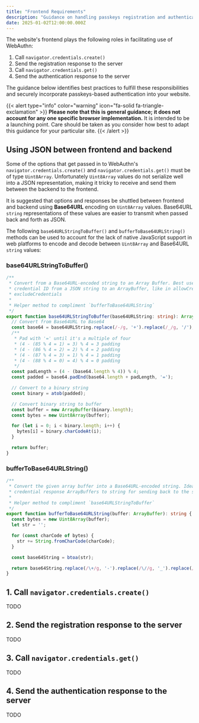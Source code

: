 ```yaml
---
title: "Frontend Requirements"
description: "Guidance on handling passkeys registration and authentication in the browser"
date: 2025-01-02T12:00:00.000Z
---
```


The website's frontend plays the following roles in facilitating use of WebAuthn:

1. Call `navigator.credentials.create()`
2. Send the registration response to the server
3. Call `navigator.credentials.get()`
4. Send the authentication response to the server

The guidance below identifies best practices to fulfill these responsibilities
and securely incorporate passkeys-based authentication into your website.

{{< alert type="info" color="warning" icon="fa-solid fa-triangle-exclamation" >}}
**Please note that this is general guidance; it does not account
for any one specific browser implementation.**
It is intended to be a launching point. Care should be taken as you consider
how best to adapt this guidance for your particular site.
{{< /alert >}}

## Using JSON between frontend and backend

Some of the options that get passed in to WebAuthn's `navigator.credentials.create()`
and `navigator.credentials.get()` must be of type `Uint8Array`. Unfortunately `Uint8Array` values
do not serialize well into a JSON representation, making it tricky to receive and send them
between the backend to the frontend.

It is suggested that options and responses be shuttled between frontend and backend using
**Base64URL** encoding on `Uint8Array` values. Base64URL `string` representations of these values
are easier to transmit when passed back and forth as JSON.

The following `base64URLStringToBuffer()` and `bufferToBase64URLString()` methods
can be used to account for the lack of native JavaScript support
in web platforms to encode and decode between `Uint8Array` and Base64URL `string` values:

### base64URLStringToBuffer()

```ts
/**
 * Convert from a Base64URL-encoded string to an Array Buffer. Best used when converting a
 * credential ID from a JSON string to an ArrayBuffer, like in allowCredentials or
 * excludeCredentials
 *
 * Helper method to compliment `bufferToBase64URLString`
 */
export function base64URLStringToBuffer(base64URLString: string): ArrayBuffer {
  // Convert from Base64URL to Base64
  const base64 = base64URLString.replace(/-/g, '+').replace(/_/g, '/');
  /**
   * Pad with '=' until it's a multiple of four
   * (4 - (85 % 4 = 1) = 3) % 4 = 3 padding
   * (4 - (86 % 4 = 2) = 2) % 4 = 2 padding
   * (4 - (87 % 4 = 3) = 1) % 4 = 1 padding
   * (4 - (88 % 4 = 0) = 4) % 4 = 0 padding
   */
  const padLength = (4 - (base64.length % 4)) % 4;
  const padded = base64.padEnd(base64.length + padLength, '=');

  // Convert to a binary string
  const binary = atob(padded);

  // Convert binary string to buffer
  const buffer = new ArrayBuffer(binary.length);
  const bytes = new Uint8Array(buffer);

  for (let i = 0; i < binary.length; i++) {
    bytes[i] = binary.charCodeAt(i);
  }

  return buffer;
}
```

### bufferToBase64URLString()

```ts
/**
 * Convert the given array buffer into a Base64URL-encoded string. Ideal for converting various
 * credential response ArrayBuffers to string for sending back to the server as JSON.
 *
 * Helper method to compliment `base64URLStringToBuffer`
 */
export function bufferToBase64URLString(buffer: ArrayBuffer): string {
  const bytes = new Uint8Array(buffer);
  let str = '';

  for (const charCode of bytes) {
    str += String.fromCharCode(charCode);
  }

  const base64String = btoa(str);

  return base64String.replace(/\+/g, '-').replace(/\//g, '_').replace(/=/g, '');
}
```

## 1. Call `navigator.credentials.create()`

TODO

## 2. Send the registration response to the server

TODO

## 3. Call `navigator.credentials.get()`

TODO

## 4. Send the authentication response to the server

TODO

